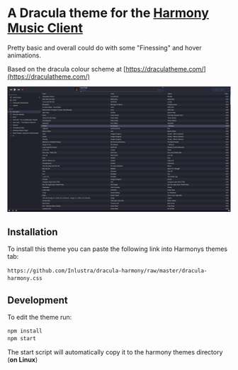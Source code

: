 # A Dracula theme for the [Harmony Music Client](https://getharmony.xyz/)

Pretty basic and overall could do with some "Finessing" and hover animations.

Based on the dracula colour scheme at [https://draculatheme.com/](https://draculatheme.com/)

![Example][ExampleImage]


## Installation

To install this theme you can paste the following link into Harmonys themes tab:

`https://github.com/Inlustra/dracula-harmony/raw/master/dracula-harmony.css`

[ExampleImage]: https://github.com/Inlustra/dracula-harmony/raw/master/img/example_image.png "Example of the theme"

## Development

To edit the theme run:

```bash
npm install
npm start
```

The start script will automatically copy it to the harmony themes directory (**on Linux**)

